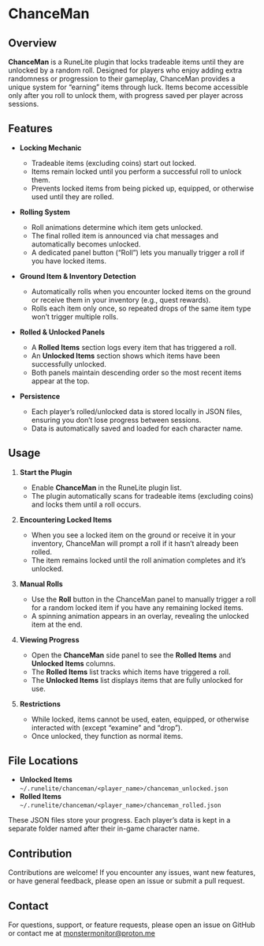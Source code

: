# ChanceMan

## Overview

**ChanceMan** is a RuneLite plugin that locks tradeable items until they are unlocked by a random roll. Designed for players who enjoy adding extra randomness or progression to their gameplay, ChanceMan provides a unique system for “earning” items through luck. Items become accessible only after you roll to unlock them, with progress saved per player across sessions.

## Features

- **Locking Mechanic**
    - Tradeable items (excluding coins) start out locked.
    - Items remain locked until you perform a successful roll to unlock them.
    - Prevents locked items from being picked up, equipped, or otherwise used until they are rolled.

- **Rolling System**
    - Roll animations determine which item gets unlocked.
    - The final rolled item is announced via chat messages and automatically becomes unlocked.
    - A dedicated panel button (“Roll”) lets you manually trigger a roll if you have locked items.

- **Ground Item & Inventory Detection**
    - Automatically rolls when you encounter locked items on the ground or receive them in your inventory (e.g., quest rewards).
    - Rolls each item only once, so repeated drops of the same item type won’t trigger multiple rolls.

- **Rolled & Unlocked Panels**
    - A **Rolled Items** section logs every item that has triggered a roll.
    - An **Unlocked Items** section shows which items have been successfully unlocked.
    - Both panels maintain descending order so the most recent items appear at the top.

- **Persistence**
    - Each player’s rolled/unlocked data is stored locally in JSON files, ensuring you don’t lose progress between sessions.
    - Data is automatically saved and loaded for each character name.

## Usage

1. **Start the Plugin**
    - Enable **ChanceMan** in the RuneLite plugin list.
    - The plugin automatically scans for tradeable items (excluding coins) and locks them until a roll occurs.

2. **Encountering Locked Items**
    - When you see a locked item on the ground or receive it in your inventory, ChanceMan will prompt a roll if it hasn’t already been rolled.
    - The item remains locked until the roll animation completes and it’s unlocked.

3. **Manual Rolls**
    - Use the **Roll** button in the ChanceMan panel to manually trigger a roll for a random locked item if you have any remaining locked items.
    - A spinning animation appears in an overlay, revealing the unlocked item at the end.

4. **Viewing Progress**
    - Open the **ChanceMan** side panel to see the **Rolled Items** and **Unlocked Items** columns.
    - The **Rolled Items** list tracks which items have triggered a roll.
    - The **Unlocked Items** list displays items that are fully unlocked for use.

5. **Restrictions**
    - While locked, items cannot be used, eaten, equipped, or otherwise interacted with (except “examine” and “drop”).
    - Once unlocked, they function as normal items.

## File Locations

- **Unlocked Items**  
  `~/.runelite/chanceman/<player_name>/chanceman_unlocked.json`
- **Rolled Items**  
  `~/.runelite/chanceman/<player_name>/chanceman_rolled.json`

These JSON files store your progress. Each player’s data is kept in a separate folder named after their in-game character name.

## Contribution

Contributions are welcome! If you encounter any issues, want new features, or have general feedback, please open an issue or submit a pull request.

## Contact

For questions, support, or feature requests, please open an issue on GitHub or contact me at monstermonitor@proton.me
